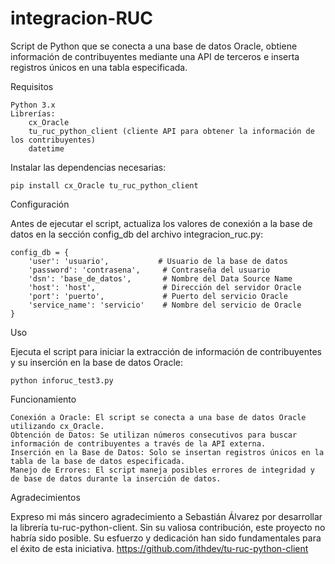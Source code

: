 # integracion-RUC
Script de Python que se conecta a una base de datos Oracle, obtiene información de contribuyentes mediante una API de terceros e inserta registros únicos en una tabla especificada.

Requisitos

    Python 3.x
    Librerías:
        cx_Oracle
        tu_ruc_python_client (cliente API para obtener la información de los contribuyentes)
        datetime


Instalar las dependencias necesarias:


    pip install cx_Oracle tu_ruc_python_client

Configuración

Antes de ejecutar el script, actualiza los valores de conexión a la base de datos en la sección config_db del archivo integracion_ruc.py:


    config_db = {
        'user': 'usuario',           # Usuario de la base de datos
        'password': 'contrasena',     # Contraseña del usuario
        'dsn': 'base_de_datos',       # Nombre del Data Source Name
        'host': 'host',               # Dirección del servidor Oracle
        'port': 'puerto',             # Puerto del servicio Oracle
        'service_name': 'servicio'    # Nombre del servicio de Oracle
    }


Uso

Ejecuta el script para iniciar la extracción de información de contribuyentes y su inserción en la base de datos Oracle:

    python inforuc_test3.py


Funcionamiento

    Conexión a Oracle: El script se conecta a una base de datos Oracle utilizando cx_Oracle.
    Obtención de Datos: Se utilizan números consecutivos para buscar información de contribuyentes a través de la API externa.
    Inserción en la Base de Datos: Solo se insertan registros únicos en la tabla de la base de datos especificada.
    Manejo de Errores: El script maneja posibles errores de integridad y de base de datos durante la inserción de datos.

Agradecimientos

Expreso mi más sincero agradecimiento a Sebastián Álvarez por desarrollar la librería tu-ruc-python-client. Sin su valiosa contribución, este proyecto no habría sido posible. Su esfuerzo y dedicación han sido fundamentales para el éxito de esta iniciativa.
https://github.com/ithdev/tu-ruc-python-client
